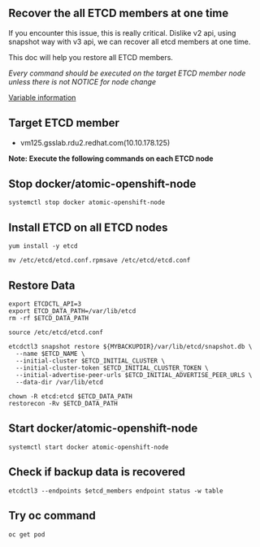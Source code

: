 Recover the all ETCD members at one time
----------------------------------------

If you encounter this issue, this is really critical. Dislike v2 api, using snapshot way with v3 api, we can recover all etcd members at one time.

This doc will help you restore all ETCD members.

*Every command should be executed on the target ETCD member node unless there is not NOTICE for node change*

[Variable information](../backup_v3.md)

## Target ETCD member ##
- vm125.gsslab.rdu2.redhat.com(10.10.178.125)


**Note: Execute the following commands on each ETCD node**

## Stop docker/atomic-openshift-node
```
systemctl stop docker atomic-openshift-node 
```

## Install ETCD on all ETCD nodes ##
```
yum install -y etcd

mv /etc/etcd/etcd.conf.rpmsave /etc/etcd/etcd.conf
```

## Restore Data
```
export ETCDCTL_API=3
export ETCD_DATA_PATH=/var/lib/etcd
rm -rf $ETCD_DATA_PATH

source /etc/etcd/etcd.conf

etcdctl3 snapshot restore ${MYBACKUPDIR}/var/lib/etcd/snapshot.db \
  --name $ETCD_NAME \
  --initial-cluster $ETCD_INITIAL_CLUSTER \
  --initial-cluster-token $ETCD_INITIAL_CLUSTER_TOKEN \
  --initial-advertise-peer-urls $ETCD_INITIAL_ADVERTISE_PEER_URLS \
  --data-dir /var/lib/etcd

chown -R etcd:etcd $ETCD_DATA_PATH
restorecon -Rv $ETCD_DATA_PATH
```

## Start docker/atomic-openshift-node
```
systemctl start docker atomic-openshift-node 
```

## Check if backup data is recovered ##
```
etcdctl3 --endpoints $etcd_members endpoint status -w table
```

## Try oc command ##
```
oc get pod
```

